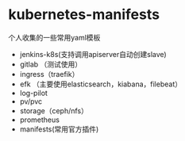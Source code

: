 # kubernetes-manifests
个人收集的一些常用yaml模板
- jenkins-k8s(支持调用apiserver自动创建slave)
- gitlab （测试使用）
- ingress（traefik）
- efk （主要使用elasticsearch，kiabana，filebeat）
- log-pilot
- pv/pvc
- storage（ceph/nfs）
- prometheus
- manifests(常用官方插件)